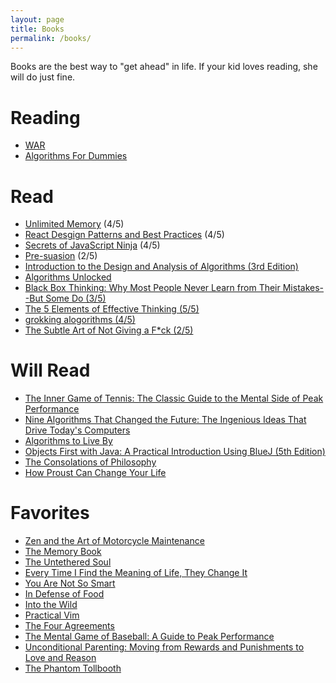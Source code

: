 ```yaml
---
layout: page
title: Books
permalink: /books/
---
```


Books are the best way to "get ahead" in life. If your kid loves reading, she will do just fine. 

# Reading

- [WAR](https://www.amazon.com/dp/044655622X/ref=cm_sw_r_cp_dp_T1_X6kDzb260T9NG)
- [Algorithms For Dummies](https://www.amazon.com/dp/1119330491/ref=cm_sw_r_cp_dp_T1_E6kDzb01C6FJZ)


# Read 

- [Unlimited Memory](https://www.amazon.com/dp/1631619985/ref=cm_sw_r_cp_dp_T1_WclDzbDZK5W5X) (4/5)
- [React Desgign Patterns and Best Practices](https://www.amazon.com/dp/1786464535/ref=cm_sw_r_cp_dp_T1_ablDzb4Z9ZTM0) (4/5)
- [Secrets of JavaScript Ninja](https://www.amazon.com/dp/1617292850/ref=cm_sw_r_cp_dp_T1_HblDzb58WBA8X) (4/5)
- [Pre-suasion](https://www.amazon.com/Pre-Suasion-Revolutionary-Way-Influence-Persuade/dp/1501109790) (2/5)
- [Introduction to the Design and Analysis of Algorithms (3rd Edition)](https://www.amazon.com/Introduction-Design-Analysis-Algorithms-3rd/dp/0132316811/)
- [Algorithms Unlocked](https://www.amazon.com/Algorithms-Unlocked-Press-Thomas-Cormen/dp/0262518805/ref=sr_1_1?s=books&ie=UTF8&qid=1478263579&sr=1-1&keywords=algorithms+unlocked)
- [Black Box Thinking: Why Most People Never Learn from Their Mistakes--But Some Do (3/5)](https://www.amazon.com/Black-Box-Thinking-People-Mistakes-But/dp/1591848229/)
- [The 5 Elements of Effective Thinking (5/5)](https://www.amazon.com/5-Elements-Effective-Thinking/dp/0691156662/)
- [grokking alogorithms (4/5)](https://amzn.com/1617292230)
- [The Subtle Art of Not Giving a F*ck (2/5)](https://www.amazon.com/Subtle-Art-Not-Giving-Counterintuitive/dp/0062457713)

# Will Read

- [The Inner Game of Tennis: The Classic Guide to the Mental Side of Peak Performance](https://www.amazon.com/dp/0679778314/ref=cm_sw_r_cp_dp_T1_VjlDzbWWMJKEA)
- [Nine Algorithms That Changed the Future: The Ingenious Ideas That Drive Today's Computers](https://www.amazon.com/dp/0691158193/ref=cm_sw_r_cp_dp_T1_-ilDzbAH9GFQF)
- [Algorithms to Live By](https://www.amazon.com/dp/1627790365/ref=cm_sw_r_cp_dp_T1_SilDzbT1HZDBM)
- [Objects First with Java: A Practical Introduction Using BlueJ (5th Edition)](https://amzn.com/0132492660)
- [The Consolations of Philosophy](https://www.amazon.com/dp/0679779175/ref=cm_sw_r_cp_dp_T1_phlDzbQ5RMDDT)
- [How Proust Can Change Your Life](https://www.amazon.com/dp/0679779159/ref=cm_sw_r_cp_dp_T1_BhlDzbEVW24TD)

# Favorites

- [Zen and the Art of Motorcycle Maintenance](https://www.amazon.com/dp/0060589469/ref=cm_sw_r_cp_dp_T1_S-kDzb474B7X1)
- [The Memory Book](https://www.amazon.com/dp/0345410025/ref=cm_sw_r_cp_dp_T1_c.kDzbGZA0DAW)
- [The Untethered Soul](https://www.amazon.com/dp/1572245379/ref=cm_sw_r_cp_dp_T1_q.kDzbG99HRG0)
- [Every Time I Find the Meaning of Life, They Change It](https://www.amazon.com/dp/0143129597/ref=cm_sw_r_cp_dp_T1_I.kDzbTGZRKP6)
- [You Are Not So Smart](https://www.amazon.com/dp/1592407366/ref=cm_sw_r_cp_dp_T1_7.kDzbRQ8R7Z1)
- [In Defense of Food](https://www.amazon.com/dp/0143114964/ref=cm_sw_r_cp_dp_T1_rdlDzb76D809X)
- [Into the Wild](https://www.amazon.com/dp/0385486804/ref=cm_sw_r_cp_dp_T1_YdlDzbMWZCYJ5)
- [Practical Vim](https://www.amazon.com/dp/1680501275/ref=cm_sw_r_cp_dp_T1_XelDzb0FV6XBV)
- [The Four Agreements](https://www.amazon.com/dp/1878424319/ref=cm_sw_r_cp_dp_T1_SflDzb01J9KHG)
- [The Mental Game of Baseball: A Guide to Peak Performance](https://www.amazon.com/dp/1888698543/ref=cm_sw_r_cp_dp_T1_qklDzbZPAZKCG)
- [Unconditional Parenting: Moving from Rewards and Punishments to Love and Reason](https://www.amazon.com/dp/0743487486/ref=cm_sw_r_cp_dp_T1_RllDzbRRKNSER)
- [The Phantom Tollbooth](https://www.amazon.com/dp/0743487486/ref=cm_sw_r_cp_dp_T1_RllDzbRRKNSER)